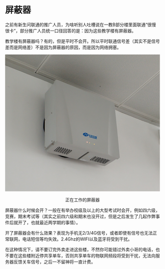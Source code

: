 # 屏蔽器

之前有新生问联通的推广人员，为啥听别人吐槽说在一教B部分楼里面联通“很慢很卡”，部分推广人员统一口径回答的是：因为这些教学楼有屏蔽器。

教学楼有屏蔽器吗？有的，但是平时不会开。所以平时联通信号差（其实不是信号差而是网络差）不是因为屏蔽器的原因，而是因为网络拥塞。
<div align="center">
  <img src="/assets/正在工作的屏蔽器君.jpg"/>
  <p>正在工作的屏蔽器</p>
</div>

屏蔽器什么时候会开？一般在有举办校级及以上的大型考试时会开，例如四六级，竞赛，期末考试等（其实之前四六级和期末也没开过，但是之后发生了几起作弊事件后就开了，也就最近两学期的事情）。

开了屏蔽器会有什么效果？表现为手机无2/3/4G信号，或者即使有信号也无法正常联网，电话短信等均失效。2.4Ghz的WIFI以及蓝牙将受到干扰。

在这种情况下，请不要订完外卖走进这些楼，不然你可能错过外卖小哥的电话，也不要在这些楼附近停共享单车，否则共享单车的物联网频段将受到干扰，无法向服务器反馈关车信号，之后一不留神将一直计费。
